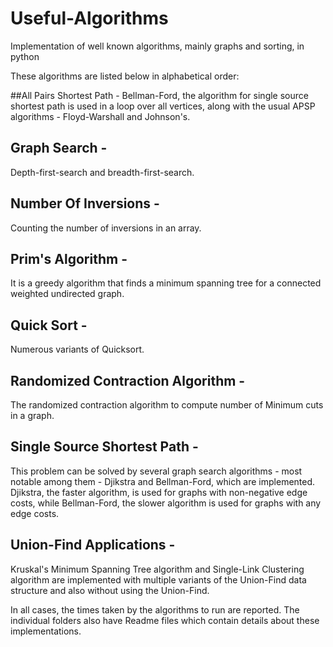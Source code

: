 Useful-Algorithms
=====================

Implementation of well known algorithms, mainly graphs and sorting,  in python

These algorithms are listed below in alphabetical order:

##All Pairs Shortest Path - 
Bellman-Ford, the algorithm for single source shortest path is used in a loop over all vertices, along with the usual APSP algorithms - Floyd-Warshall and Johnson's.


## Graph Search - 
Depth-first-search and breadth-first-search.

## Number Of Inversions - 
Counting the number of inversions in an array. 

## Prim's Algorithm - 
It is a greedy algorithm that finds a minimum spanning tree for a connected weighted undirected graph.

## Quick Sort - 
Numerous variants of Quicksort.

## Randomized Contraction Algorithm - 
The randomized contraction algorithm to compute number of Minimum cuts in a graph.

## Single Source Shortest Path - 
This problem can be solved by several graph search algorithms - most notable among them - Djikstra and Bellman-Ford, which are implemented. Djikstra, the faster algorithm, is used for graphs with non-negative edge costs, while Bellman-Ford, the slower algorithm is used for graphs with any edge costs.

## Union-Find Applications - 
Kruskal's Minimum Spanning Tree algorithm and Single-Link Clustering algorithm are implemented with multiple variants of the Union-Find data structure and also without using the Union-Find.

In all cases, the times taken by the algorithms to run are reported. The individual folders also have Readme files which contain details about these implementations.
